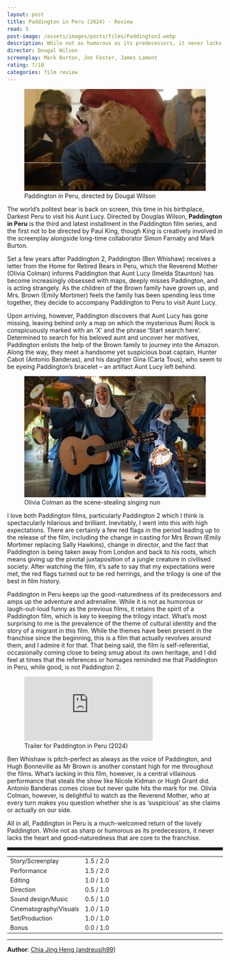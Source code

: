 ```yaml
---
layout: post
title: Paddington in Peru (2024) - Review
read: 5
post-image: /assets/images/posts/films/Paddington3.webp
description: While not as humorous as its predecessors, it never lacks the heart and good-naturedness.
director: Dougal Wilson
screenplay: Mark Burton, Jon Foster, James Lamont
rating: 7/10
categories: film review
---
```


<figure class="film">
  <img src="/assets/images/posts/films/Paddington3.webp" alt="Paddington in Peru movie still">
  <figcaption><i class="fa-solid fa-film"></i> Paddington in Peru, directed by Dougal Wilson</figcaption>
</figure>

The world’s politest bear is back on screen, this time in his birthplace, Darkest Peru to visit his Aunt Lucy. Directed by Douglas Wilson, **Paddington in Peru** is the third and latest installment in the Paddington film series, and the first not to be directed by Paul King, though King is creatively involved in the screenplay alongside long-time collaborator Simon Farnaby and Mark Burton.

Set a few years after Paddington 2, Paddington (Ben Whishaw) receives a letter from the Home for Retired Bears in Peru, which the Reverend Mother (Olivia Colman) informs Paddington that Aunt Lucy (Imelda Staunton) has become increasingly obsessed with maps, deeply misses Paddington, and is acting strangely. As the children of the Brown family have grown up, and Mrs. Brown (Emily Mortimer) feels the family has been spending less time together, they decide to accompany Paddington to Peru to visit Aunt Lucy.

Upon arriving, however, Paddington discovers that Aunt Lucy has gone missing, leaving behind only a map on which the mysterious Rumi Rock is conspicuously marked with an ‘X’ and the phrase ‘Start search here’. Determined to search for his beloved aunt and uncover her motives, Paddington enlists the help of the Brown family to journey into the Amazon. Along the way, they meet a handsome yet suspicious boat captain, Hunter Cabot (Antonio Banderas), and his daughter Gina (Carla Tous), who seem to be eyeing Paddington’s bracelet – an artifact Aunt Lucy left behind.

<figure class="film">
  <img src="/assets/images/posts/films/Paddington3_2.webp" alt="Paddington in Peru movie still">
  <figcaption><i class="fa-solid fa-film"></i> Olivia Colman as the scene-stealing singing nun</figcaption>
</figure>

I love both Paddington films, particularly Paddington 2 which I think is spectacularly hilarious and brilliant. Inevitably, I went into this with high expectations. There are certainly a few red flags in the period leading up to the release of the film, including the change in casting for Mrs Brown (Emily Mortimer replacing Sally Hawkins), change in director, and the fact that Paddington is being taken away from London and back to his roots, which means giving up the pivotal juxtaposition of a jungle creature in civilised society. After watching the film, it’s safe to say that my expectations were met, the red flags turned out to be red herrings, and the trilogy is one of the best in film history.

Paddington in Peru keeps up the good-naturedness of its predecessors and amps up the adventure and adrenaline. While it is not as humorous or laugh-out-loud funny as the previous films, it retains the spirit of a Paddington film, which is key to keeping the trilogy intact. What’s most surprising to me is the prevalence of the theme of cultural identity and the story of a migrant in this film. While the themes have been present in the franchise since the beginning, this is a film that actually revolves around them, and I admire it for that. That being said, the film is self-referential, occasionally coming close to being smug about its own heritage, and I did feel at times that the references or homages reminded me that Paddington in Peru, while good, is not Paddington 2.

<div class="film-trailer">
<figure>
  <iframe src="https://www.youtube.com/embed/NTvudSGfHRI" title="YouTube video player" frameborder="0" allow="accelerometer; autoplay; clipboard-write; encrypted-media; gyroscope; picture-in-picture; web-share" allowfullscreen></iframe>
  <figcaption><i class="fa-brands fa-youtube"></i> Trailer for Paddington in Peru (2024)</figcaption>
</figure>
</div>

Ben Whishaw is pitch-perfect as always as the voice of Paddington, and Hugh Bonneville as Mr Brown is another constant high for me throughout the films. What’s lacking in this film, however, is a central villainous performance that steals the show like Nicole Kidman or Hugh Grant did. Antonio Banderas comes close but never quite hits the mark for me. Olivia Colman, however, is delightful to watch as the Reverend Mother, who at every turn makes you question whether she is as ‘suspicious’ as she claims or actually on our side.

All in all, Paddington in Peru is a much-welcomed return of the lovely Paddington. While not as sharp or humorous as its predecessors, it never lacks the heart and good-naturedness that are core to the franchise.

<hr style="border-style: dashed">

<table class="table table-sm table-striped table-hover">
  <colgroup>
    <col style="width: 30%;">
    <col style="width: 70%;">
  </colgroup>

  <tbody>
    <tr>
      <td>Story/Screenplay</td>
      <td>1.5 / 2.0</td>
    </tr>
    <tr>
      <td>Performance</td>
      <td>1.5 / 2.0</td>
    </tr>
    <tr>
      <td>Editing</td>
      <td>1.0 / 1.0</td>
    </tr>
    <tr>
      <td>Direction</td>
      <td>0.5 / 1.0</td>
    </tr>
    <tr>
      <td>Sound design/Music</td>
      <td>0.5 / 1.0</td>
    </tr>
    <tr>
      <td>Cinematography/Visuals</td>
      <td>1.0 / 1.0</td>
    </tr>
    <tr>
      <td>Set/Production</td>
      <td>1.0 / 1.0</td>
    </tr>
    <tr>
      <td>Bonus</td>
      <td>0.0 / 1.0</td>
    </tr>
  </tbody>
</table>

---

**Author**: <a href="https://github.com/andreusjh99" target="_blank">Chia Jing Heng (andreusjh99)</a>